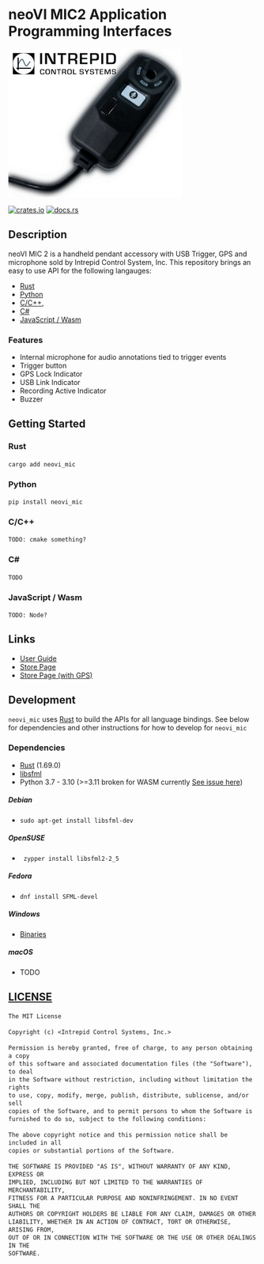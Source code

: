 # neoVI MIC2 Application Programming Interfaces



![neoVI MIC2 Picture](neoVI-MIC-2.png)

[![crates.io](https://img.shields.io/crates/v/neovi-mic.svg)](https://crates.io/crates/neovi_mic)
[![docs.rs](https://docs.rs/neovi_mic/badge.svg)](https://docs.rs/neovi_mic/)
<!-- [![CI](https://github.com/intrepidcs/neovi_mic/workflows/CI/badge.svg)](https://github.com/intrepidcs/neovi_mic/actions) -->

## **Description**

neoVI MIC 2 is a handheld pendant accessory with USB Trigger, GPS and microphone sold by Intrepid Control System, Inc. This repository brings an easy to use API for the following langauges:

- [Rust](https://www.rust-lang.org/)
- [Python](https://www.python.org)
- [C/C++](https://en.wikipedia.org/wiki/C_(programming_language)),
- [C#](https://en.wikipedia.org/wiki/C_Sharp_(programming_language))
- [JavaScript / Wasm](https://webassembly.org/)


### Features
- Internal microphone for audio annotations tied to trigger events
- Trigger button
- GPS Lock Indicator 
- USB Link Indicator
- Recording Active Indicator
- Buzzer

## **Getting Started**

### **Rust**

`cargo add neovi_mic`

### **Python**

`pip install neovi_mic`


### **C/C++**

`TODO: cmake something?`


### **C#**

`TODO`


### **JavaScript / Wasm**

`TODO: Node?`


## **Links**

- [User Guide](https://cdn.intrepidcs.net/guides/neoVI-MIC2/)
- [Store Page](https://store.intrepidcs.com/product/neovi-mic-2)
- [Store Page (with GPS)](https://store.intrepidcs.com/product/neovi-mic-2-gps)


## **Development**

`neovi_mic` uses [Rust](https://www.rust-lang.org/) to build the APIs for all language bindings. See below for dependencies and other instructions for how to develop for `neovi_mic`

### **Dependencies**

- [Rust](https://www.rust-lang.org/) (1.69.0)
- [libsfml](http://www.sfml-dev.org/)
- Python 3.7 - 3.10 (>=3.11 broken for WASM currently [See issue here](https://github.com/wasmerio/wasmer-python/issues/696))

##### Debian
- ```sudo apt-get install libsfml-dev```

##### OpenSUSE

- ``` zypper install libsfml2-2_5```

##### Fedora

- ```dnf install SFML-devel```

##### Windows

- [Binaries](https://www.sfml-dev.org/download/sfml/2.6.0/)

##### macOS

- TODO

## **[LICENSE](LICENSE)**

```
The MIT License

Copyright (c) <Intrepid Control Systems, Inc.>

Permission is hereby granted, free of charge, to any person obtaining a copy
of this software and associated documentation files (the "Software"), to deal
in the Software without restriction, including without limitation the rights
to use, copy, modify, merge, publish, distribute, sublicense, and/or sell
copies of the Software, and to permit persons to whom the Software is
furnished to do so, subject to the following conditions:

The above copyright notice and this permission notice shall be included in all
copies or substantial portions of the Software.

THE SOFTWARE IS PROVIDED "AS IS", WITHOUT WARRANTY OF ANY KIND, EXPRESS OR
IMPLIED, INCLUDING BUT NOT LIMITED TO THE WARRANTIES OF MERCHANTABILITY,
FITNESS FOR A PARTICULAR PURPOSE AND NONINFRINGEMENT. IN NO EVENT SHALL THE
AUTHORS OR COPYRIGHT HOLDERS BE LIABLE FOR ANY CLAIM, DAMAGES OR OTHER
LIABILITY, WHETHER IN AN ACTION OF CONTRACT, TORT OR OTHERWISE, ARISING FROM,
OUT OF OR IN CONNECTION WITH THE SOFTWARE OR THE USE OR OTHER DEALINGS IN THE
SOFTWARE.
```